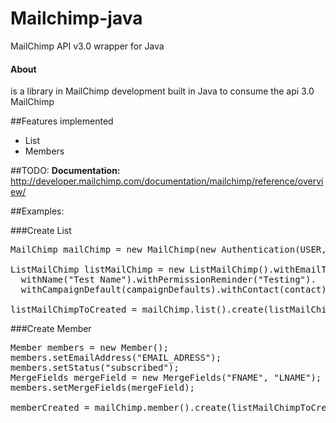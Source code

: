 # Mailchimp-java
MailChimp API v3.0 wrapper for Java

#### About
is a library in MailChimp development built in Java to consume the api 3.0 MailChimp

##Features implemented
  * List
  * Members

##TODO:
<b>Documentation:</b> http://developer.mailchimp.com/documentation/mailchimp/reference/overview/


##Examples:


###Create List
<pre>
MailChimp mailChimp = new MailChimp(new Authentication(USER, KEY), new ProductionCommunicator());

ListMailChimp listMailChimp = new ListMailChimp().withEmailTypeOption(true).
  withName("Test Name").withPermissionReminder("Testing").
  withCampaignDefault(campaignDefaults).withContact(contact);

listMailChimpToCreated = mailChimp.list().create(listMailChimp);
</pre>


###Create Member
<pre>
Member members = new Member();
members.setEmailAddress("EMAIL_ADRESS");
members.setStatus("subscribed");
MergeFields mergeField = new MergeFields("FNAME", "LNAME");
members.setMergeFields(mergeField);

memberCreated = mailChimp.member().create(listMailChimpToCreated.getId(), members);

</pre>
